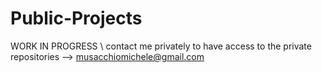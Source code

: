 # Public-Projects
WORK IN PROGRESS \\
contact me privately to have access to the private repositories --> musacchiomichele@gmail.com
